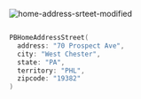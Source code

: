 ![home-address-srteet-modified](https://github.com/powerhome/playbook/assets/92755007/32e16708-896f-41c8-ae06-7bea00225b4f)

```swift

PBHomeAddressStreet(
  address: "70 Prospect Ave",
  city: "West Chester",
  state: "PA",
  territory: "PHL",
  zipcode: "19382"
)

```
